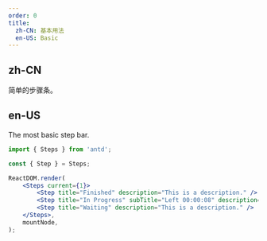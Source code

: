 ```yaml
---
order: 0
title:
  zh-CN: 基本用法
  en-US: Basic
---
```


## zh-CN

简单的步骤条。

## en-US

The most basic step bar.

```jsx
import { Steps } from 'antd';

const { Step } = Steps;

ReactDOM.render(
	<Steps current={1}>
		<Step title="Finished" description="This is a description." />
		<Step title="In Progress" subTitle="Left 00:00:08" description="This is a description." />
		<Step title="Waiting" description="This is a description." />
	</Steps>,
	mountNode,
);
```
